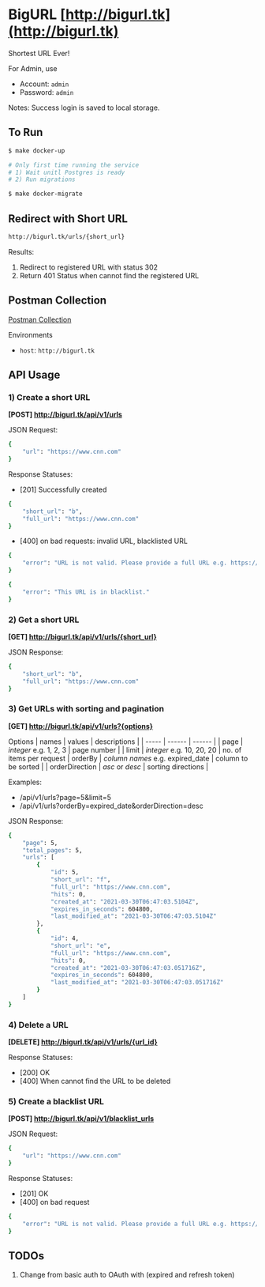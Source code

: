 # BigURL [http://bigurl.tk](http://bigurl.tk)
Shortest URL Ever!

For Admin, use
- Account: `admin`
- Password: `admin`

Notes: Success login is saved to local storage.

## To Run
```sh
$ make docker-up

# Only first time running the service
# 1) Wait unitl Postgres is ready
# 2) Run migrations

$ make docker-migrate
```


## Redirect with Short URL

```sh
http://bigurl.tk/urls/{short_url}
```

Results:
 1. Redirect to registered URL with status 302
 2. Return 401 Status when cannot find the registered URL

## Postman Collection
[Postman Collection](https://raw.githubusercontent.com/ekkapob/miniurl/main/MiniURL.postman_collection.json)

Environments
- `host`: `http://bigurl.tk`

## API Usage
### 1) Create a short URL
**[POST] http://bigurl.tk/api/v1/urls**

JSON Request:
```sh
{
    "url": "https://www.cnn.com"
}
```
Response Statuses:
  - [201] Successfully created

```sh
{
    "short_url": "b",
    "full_url": "https://www.cnn.com"
}
```

  - [400] on bad requests: invalid URL, blacklisted URL

```sh
{
    "error": "URL is not valid. Please provide a full URL e.g. https://google.com"
}
```

```sh
{
    "error": "This URL is in blacklist."
}
```

### 2) Get a short URL
**[GET] http://bigurl.tk/api/v1/urls/{short_url}**

JSON Response:
```sh
{
    "short_url": "b",
    "full_url": "https://www.cnn.com"
}
```
### 3) Get URLs with sorting and pagination
**[GET] http://bigurl.tk/api/v1/urls?{options}**

Options
| names | values | descriptions |
| ----- | ------ | ------ |
| page  | _integer_ e.g. 1, 2, 3 | page number |
| limit | _integer_ e.g. 10, 20, 20 | no. of items per request
| orderBy  | _column names_ e.g. expired_date | column to be sorted |
| orderDirection | _asc_ or _desc_ | sorting directions |

Examples:
- /api/v1/urls?page=5&limit=5
- /api/v1/urls?orderBy=expired_date&orderDirection=desc

JSON Response:
```sh
{
    "page": 5,
    "total_pages": 5,
    "urls": [
        {
            "id": 5,
            "short_url": "f",
            "full_url": "https://www.cnn.com",
            "hits": 0,
            "created_at": "2021-03-30T06:47:03.5104Z",
            "expires_in_seconds": 604800,
            "last_modified_at": "2021-03-30T06:47:03.5104Z"
        },
        {
            "id": 4,
            "short_url": "e",
            "full_url": "https://www.cnn.com",
            "hits": 0,
            "created_at": "2021-03-30T06:47:03.051716Z",
            "expires_in_seconds": 604800,
            "last_modified_at": "2021-03-30T06:47:03.051716Z"
        }
    ]
}
```

### 4) Delete a URL
**[DELETE] http://bigurl.tk/api/v1/urls/{url_id}**

Response Statuses:
  - [200] OK
  - [400] When cannot find the URL to be deleted

### 5) Create a blacklist URL
**[POST] http://bigurl.tk/api/v1/blacklist_urls**

JSON Request:
```sh
{
    "url": "https://www.cnn.com"
}
```

Response Statuses:
  - [201] OK
  - [400] on bad request

```sh
{
    "error": "URL is not valid. Please provide a full URL e.g. https://google.com"
}
```

## TODOs
1. Change from basic auth to OAuth with (expired and refresh token)
